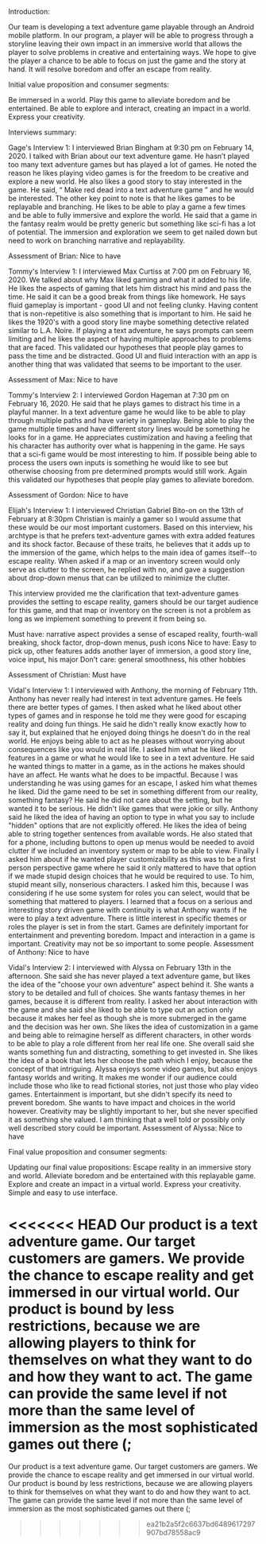 Introduction:

Our team is developing a text adventure game playable through an Android mobile platform. In our program, a player will be able to progress through a storyline leaving their own impact in an immersive world that allows the player to solve problems in creative and entertaining ways. We hope to give the player a chance to be able to focus on just the game and the story at hand. It will resolve boredom and offer an escape from reality.

Initial value proposition and consumer segments:

Be immersed in a world.
Play this game to alleviate boredom and be entertained.
Be able to explore and interact, creating an impact in a world.
Express your creativity.

Interviews summary:

Gage's Interview 1:
I interviewed Brian Bingham at 9:30 pm on February 14, 2020. I talked with Brian about our text adventure game. He hasn’t played too many text adventure games but has played a lot of games. He noted the reason he likes playing video games is for the freedom to be creative and explore a new world. He also likes a good story to stay interested in the game. He said, “ Make red dead into a text adventure game ” and he would be interested. The other key point to note is that he likes games to be replayable and branching. He likes to be able to play a game a few times and be able to fully immersive and explore the world. He said that a game in the fantasy realm would be pretty generic but something like sci-fi has a lot of potential. The immersion and exploration we seem to get nailed down but need to work on branching narrative and replayability.

Assessment of Brian: Nice to have

Tommy's Interview 1: I interviewed Max Curtiss at 7:00 pm on February 16, 2020. We talked about why Max liked gaming and what it added to his life. He likes the aspects of gaming that lets him distract his mind and pass the time. He said it can be a good break from things like homework. He says fluid gameplay is important - good UI and not feeling clunky. Having content that is non-repetitive is also something that is important to him. He said he likes the 1920's with a good story line maybe something detective related similar to L.A. Noire. If playing a text adventure, he says prompts can seem limiting and he likes the aspect of having multiple approaches to problems that are faced. This validated our hypotheses that people play games to pass the time and be distracted. Good UI and fluid interaction with an app is another thing that was validated that seems to be important to the user.

Assessment of Max: Nice to have

Tommy's Interview 2: I interviewed Gordon Hageman at 7:30 pm on February 16, 2020. He said that he plays games to distract his time in a playful manner. In a text adventure game he would like to be able to play through multiple paths and have variety in gameplay. Being able to play the game multiple times and have different story lines would be something he looks for in a game. He appreciates custimization and having a feeling that his character has authority over what is happening in the game. He says that a sci-fi game would be most interesting to him. If possible being able to process the users own inputs is something he would like to see but otherwise choosing from pre determined prompts would still work. Again this validated our hypotheses that people play games to alleviate boredom.

Assessment of Gordon: Nice to have


Elijah's Interview 1: I interviewed Christian Gabriel Bito-on on the 13th of February at 8:30pm Christian is mainly a gamer so I would assume that these would be our most important customers. Based on this interview, his archtype is that he prefers text-adventure games with extra added features and its shock factor. Because of these traits, he believes that it adds up to the immersion of the game, which helps to the main idea of games itself--to escape reality. When asked if a map or an inventory screen would only serve as clutter to the screen, he replied with no, and gave a suggestion about drop-down menus that can be utilized to minimize the clutter.

This interview provided me the clarification that text-adventure games provides the setting to escape reality, gamers should be our target audience for this game, and that map or inventory on the screen is not a problem as long as we implement something to prevent it from being so.

Must have: narrative aspect provides a sense of escaped reality, fourth-wall breaking, shock factor, drop-down menus, push icons
Nice to have: Easy to pick up, other features adds another layer of immersion, a good story line, voice input, his major
Don't care: general smoothness, his other hobbies

Assessment of Christian: Must have

Vidal's Interview 1:
I interviewed with Anthony, the morning of February 11th. Anthony has never really had interest in text adventure games. He feels there are better types of games. I then asked what he liked about other types of games and in response he told me they were good for escaping reality and doing fun things. He said he didn't really know exactly how to say it, but explained that he enjoyed doing things he doesn't do in the real world. He enjoys being able to act as he pleases without worrying about consequences like you would in real life. I asked him what he liked for features in a game or what he would like to see in a text adventure. He said he wanted things to matter in a game, as in the actions he makes should have an affect. He wants what he does to be impactful. Because I was understanding he was using games for an escape, I asked him what themes he liked. Did the game need to be set in something different from our reality, something fantasy? He said he did not care about the setting, but he wanted it to be serious. He didn't like games that were jokie or silly. Anthony said he liked the idea of having an option to type in what you say to include "hidden" options that are not explicitly offered. He likes the idea of being able to string together sentences from available words. He also stated that for a phone, including buttons to open up menus would be needed to avoid clutter if we included an inventory system or map to be able to view. Finally I asked him about if he wanted player customizability as this was to be a first person perspective game where he said it only mattered to have that option if we made stupid design choices that he would be required to use. To him, stupid meant silly, nonserious characters. I asked him this, because I was considering if he use some system for roles you can select, would that be something that mattered to players.
I learned that a focus on a serious and interesting story driven game with continuity is what Anthony wants if he were to play a text adventure. There is little interest in specific themes or roles the player is set in from the start. 
Games are definitely important for entertainment and preventing boredom. Impact and interaction in a game is important. Creativity may not be so important to some people.
Assessment of Anthony: Nice to have

Vidal's Interview 2:
I interviewed with Alyssa on February 13th in the afternoon. She said she has never played a text adventure game, but likes the idea of the "choose your own adventure" aspect behind it. She wants a story to be detailed and full of choices. She wants fantasy themes in her games, because it is different from reality. I asked her about interaction with the game and she said she liked to be able to type out an action only because it makes her feel as though she is more submerged in the game and the decision was her own. She likes the idea of customization in a game and being able to reimagine herself as different characters, in other words to be able to play a role different from her real life one. She overall said she wants something fun and distracting, something to get invested in.
She likes the idea of a book that lets her choose the path which I enjoy, because the concept of that intriguing. Alyssa enjoys some video games, but also enjoys fantasy worlds and writing. It makes me wonder if our audience could include those who like to read fictional stories, not just those who play video games.
Entertainment is important, but she didn't specify its need to prevent boredom. She wants to have impact and choices in the world however. Creativity may be slightly important to her, but she never specified it as something she valued. I am thinking that a well told or possibly only well described story could be important.
Assessment of Alyssa: Nice to have

Final value proposition and consumer segments:

Updating our final value propositions:
Escape reality in an immersive story and world.
Alleviate boredom and be entertained with this replayable game.
Explore and create an impact in a virtual world.
Express your creativity.
Simple and easy to use interface.

<<<<<<< HEAD
Our product is a text adventure game. Our target customers are gamers. We provide the chance to escape reality and get immersed in our virtual world. Our product is bound by less restrictions, because we are allowing players to think for themselves on what they want to do and how they want to act. The game can provide the same level if not more than the same level of immersion as the most sophisticated games out there (;
=======
Our product is a text adventure game. Our target customers are gamers. We provide the chance to escape reality and get immersed in our virtual world. Our product is bound by less restrictions, because we are allowing players to think for themselves on what they want to do and how they want to act. The game can provide the same level if not more than the same level of immersion as the most sophisticated games out there (;
>>>>>>> ea21b2a5f2c6637bd6489617297907bd78558ac9
